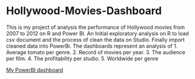 # Hollywood-Movies-Dashboard
This is my project of analysis the performance of Hollywood movies from 2007 to 2012 on R and Power BI.
An Initial exploratory analysis on R to load csv document and the process of clean the data on Studio.
Finally import cleaned data into PowerBi. The dashboards represent an analysis of 1. Average tomato per genre. 2. Record of movies per year. 3. The audience per film. 4. The profitability per studio. 5. Worldwide per genre 

[My PowerBI dashboard](https://app.powerbi.com/links/mXGGGb9kma?ctid=6efd0f20-57c8-4447-b53f-00d4992ca50b&pbi_source=linkShare&bookmarkGuid=a5d62533-3b5e-4638-9914-f4e7661c584e)
